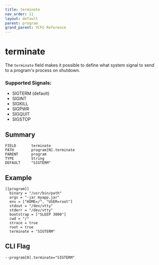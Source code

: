 ```yaml
---
title: terminate
nav_order: 11
layout: default
parent: program
grand_parent: VCFG Reference
---
```


# terminate

The `terminate` field makes it possible to define what system signal to send to a program's process on shutdown.

### Supported Signals:
- SIGTERM (default)
- SIGINT
- SIGKILL
- SIGPWR
- SIGQUIT
- SIGSTOP

## Summary

```
FIELD       terminate
PATH        program[N].terminate
PARENT      program
TYPE        String
DEFAULT     "SIGTERM"
```

## Example

```
[[program]]
  binary = "/usr/bin/path"
  args = "-jar myapp.jar"
  env = ["HOME=/", "USER=root"]
  stdout = "/dev/vtty"
  stderr = "/dev/vtty"
  bootstrap = ["SLEEP 3000"]
  cwd = "/"
  strace = true
  root = true
  terminate = "SIGTERM"
```

## CLI Flag

```
--program[0].terminate="SIGTERM"
```